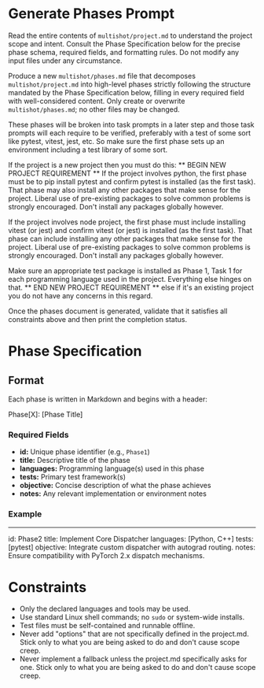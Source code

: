 # Generate Phases Prompt

Read the entire contents of `multishot/project.md` to understand the project scope and intent. Consult the Phase Specification below for the precise phase schema, required fields, and formatting rules. Do not modify any input files under any circumstance.

Produce a new `multishot/phases.md` file that decomposes `multishot/project.md` into high-level phases strictly following the structure mandated by the Phase Specification below, filling in every required field with well-considered content. Only create or overwrite `multishot/phases.md`; no other files may be changed.

These phases will be broken into task prompts in a later step and those task prompts will each require to be verified, preferably with a test of some sort like pytest, vitest, jest, etc.  So make sure the first phase sets up an environment including a test library of some sort.

If the project is a new project then you must do this:
** BEGIN NEW PROJECT REQUIREMENT **
If the project involves python, the first phase must be to pip install pytest and confirm pytest is installed (as the first task).   That phase may also install any other packages that make sense for the project. Liberal use of pre-existing packages to solve common problems is strongly encouraged. Don't install any packages globally however.

If the project involves node project, the first phase must include installing vitest (or jest) and confirm vitest (or jest) is installed (as the first task).  That phase can include installing any other packages that make sense for the project. Liberal use of pre-existing packages to solve common problems is strongly encouraged. Don't install any packages globally however.

Make sure an appropriate test package is installed as Phase 1, Task 1 for each programming language used in the project.  Everything else hinges on that.
** END NEW PROJECT REQUIREMENT **
else if it's an existing project you do not have any concerns in this regard.

Once the phases document is generated, validate that it satisfies all constraints above and then print the completion status.


# Phase Specification

## Format
Each phase is written in Markdown and begins with a header:

Phase[X]: [Phase Title]

### Required Fields
- **id:** Unique phase identifier (e.g., `Phase1`)
- **title:** Descriptive title of the phase
- **languages:** Programming language(s) used in this phase
- **tests:** Primary test framework(s)
- **objective:** Concise description of what the phase achieves
- **notes:** Any relevant implementation or environment notes

### Example
---
id: Phase2
title: Implement Core Dispatcher
languages: [Python, C++]
tests: [pytest]
objective: Integrate custom dispatcher with autograd routing.
notes: Ensure compatibility with PyTorch 2.x dispatch mechanisms.

# Constraints

- Only the declared languages and tools may be used.
- Use standard Linux shell commands; no `sudo` or system-wide installs.
- Test files must be self-contained and runnable offline.
- Never add "options" that are not specifically defined in the project.md.  Stick only to what you are being asked to do and don't cause scope creep.
- Never implement a fallback unless the project.md specifically asks for one.  Stick only to what you are being asked to do and don't cause scope creep.
